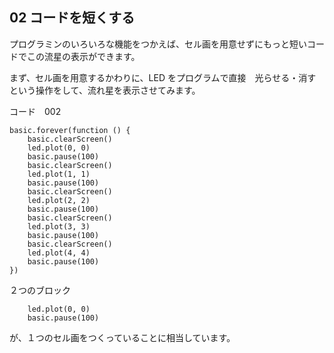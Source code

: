 ## 02 コードを短くする

プログラミンのいろいろな機能をつかえば、セル画を用意せずにもっと短いコードでこの流星の表示ができます。  

まず、セル画を用意するかわりに、LED をプログラムで直接　光らせる・消すという操作をして、流れ星を表示させてみます。  

コード　002
```blocks
basic.forever(function () {
    basic.clearScreen()
    led.plot(0, 0)
    basic.pause(100)
    basic.clearScreen()
    led.plot(1, 1)
    basic.pause(100)
    basic.clearScreen()
    led.plot(2, 2)
    basic.pause(100)
    basic.clearScreen()
    led.plot(3, 3)
    basic.pause(100)
    basic.clearScreen()
    led.plot(4, 4)
    basic.pause(100)
})
```

２つのブロック
```blocks
    led.plot(0, 0)
    basic.pause(100)
```

が、１つのセル画をつくっていることに相当しています。  
